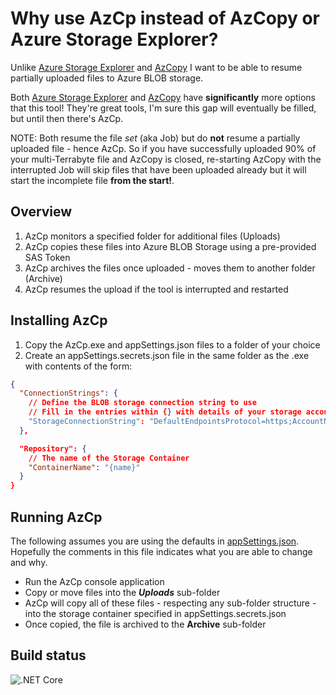 # Why use AzCp instead of AzCopy or Azure Storage Explorer?

Unlike [Azure Storage Explorer](https://azure.microsoft.com/en-us/features/storage-explorer/) and [AzCopy](https://docs.microsoft.com/en-us/azure/storage/common/storage-use-azcopy-v10?toc=/azure/storage/blobs/toc.json) I want to be able to resume partially uploaded files to Azure BLOB storage.

Both [Azure Storage Explorer](https://azure.microsoft.com/en-us/features/storage-explorer/) and [AzCopy](https://docs.microsoft.com/en-us/azure/storage/common/storage-use-azcopy-v10?toc=/azure/storage/blobs/toc.json) have **significantly** more options that this tool!  They're great tools, I'm sure this gap will eventually be filled, but until then there's AzCp.

NOTE: Both resume the file *set* (aka Job) but do **not** resume a partially uploaded file - hence AzCp.
So if you have successfully uploaded 90% of your multi-Terrabyte file and AzCopy is closed, re-starting AzCopy with the interrupted Job will skip files that have been uploaded already but it will start the incomplete file **from the start!**.

## Overview

1. AzCp monitors a specified folder for additional files (Uploads)
2. AzCp copies these files into Azure BLOB Storage using a pre-provided SAS Token
3. AzCp archives the files once uploaded - moves them to another folder (Archive)
4. AzCp resumes the upload if the tool is interrupted and restarted

## Installing AzCp

1. Copy the AzCp.exe and appSettings.json files to a folder of your choice
2. Create an appSettings.secrets.json file in the same folder as the .exe with contents of the form:

``` json
{
  "ConnectionStrings": {
    // Define the BLOB storage connection string to use
    // Fill in the entries within {} with details of your storage account
    "StorageConnectionString": "DefaultEndpointsProtocol=https;AccountName={accountName};AccountKey={accountKey};BlobEndpoint={blobEndpoint};"
  },

  "Repository": {
    // The name of the Storage Container
    "ContainerName": "{name}"
  }
}
```

## Running AzCp

The following assumes you are using the defaults in [appSettings.json](test/appSettings.json).  Hopefully the comments in this file indicates what you are able to change and why.

* Run the AzCp console application
* Copy or move files into the ***Uploads*** sub-folder
* AzCp will copy all of these files - respecting any sub-folder structure - into the storage container specified in appSettings.secrets.json
* Once copied, the file is archived to the **Archive** sub-folder

## Build status

![.NET Core](https://github.com/AndyRace/azcp/workflows/.NET%20Core/badge.svg)
